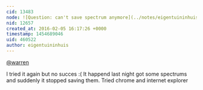 ```yaml
---
cid: 13483
node: ![Question: can't save spectrum anymore](../notes/eigentuininhuis/02-05-2016/question-can-t-save-spectrum-anymore)
nid: 12657
created_at: 2016-02-05 16:17:26 +0000
timestamp: 1454689046
uid: 460522
author: eigentuininhuis
---
```


[@warren](/profile/warren) 

I tried it again but no succes :(
It happend last night got some spectrums and suddenly it stopped saving them. Tried chrome and internet explorer 